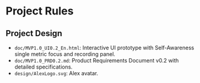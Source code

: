 # Project Rules
## Project Design
- `doc/MVP1.0_UI0.2_En.html`: Interactive UI prototype with Self-Awareness single metric focus and recording panel.
- `doc/MVP1.0_PRD0.2.md`: Product Requirements Document v0.2 with detailed specifications.
- `design/AlexLogo.svg`: Alex avatar.